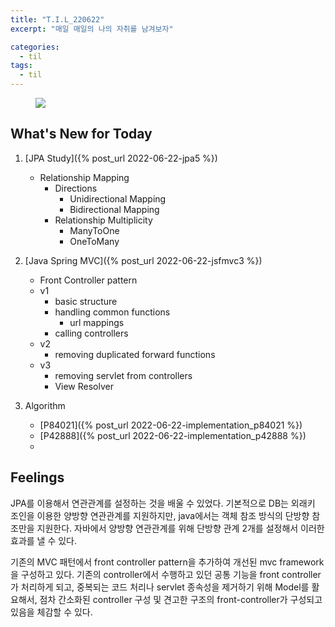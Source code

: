 ```yaml
---
title: "T.I.L_220622"
excerpt: "매일 매일의 나의 자취를 남겨보자"

categories:
  - til
tags:
  - til
---
```

<figure>
    <img src="/asse3ts/images/til_image.png">
</figure>

## What's New for Today   
1. [JPA Study]({% post_url 2022-06-22-jpa5 %})
    - Relationship Mapping
        - Directions
            - Unidirectional Mapping
            - Bidirectional Mapping
        - Relationship Multiplicity
            - ManyToOne
            - OneToMany
        
2. [Java Spring MVC]({% post_url 2022-06-22-jsfmvc3 %})
    - Front Controller pattern
    - v1
        - basic structure
        - handling common functions
            - url mappings
        - calling controllers
    - v2
        - removing duplicated forward functions
    - v3
        - removing servlet from controllers
        - View Resolver

3. Algorithm
    - [P84021]({% post_url 2022-06-22-implementation_p84021 %})
    - [P42888]({% post_url 2022-06-22-implementation_p42888 %})
    - 

## Feelings
JPA를 이용해서 연관관계를 설정하는 것을 배울 수 있었다. 기본적으로 DB는 외래키 조인을 이용한 양방향 연관관계를 지원하지만, java에서는 객체 참조 방식의 단방향 참조만을 지원한다. 자바에서 양방향 연관관계를 위해 단방향 관계 2개를 설정해서 이러한 효과를 낼 수 있다. 

기존의 MVC 패턴에서 front controller pattern을 추가하여 개선된 mvc framework을 구성하고 있다. 기존의 controller에서 수행하고 있던 공통 기능을 front controller가 처리하게 되고, 중복되는 코드 처리나 servlet 종속성을 제거하기 위해 Model를 활요해서, 점차 간소화된 controller 구성 및 견고한 구조의 front-controller가 구성되고 있음을 체감할 수 있다.